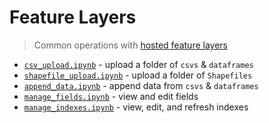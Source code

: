 # Feature Layers

> Common operations with [hosted feature layers](https://doc.arcgis.com/en/arcgis-online/share-maps/hosted-web-layers.htm)

* [`csv_upload.ipynb`](/feature_layers/csv_upload.ipynb) - upload a folder of `csvs` & `dataframes`
* [`shapefile_upload.ipynb`](/feature_layers/shapefile_upload.ipynb) - upload a folder of `Shapefiles`
* [`append_data.ipynb`](/feature_layers/append_data.ipynb) - append data from `csvs` & `dataframes`
* [`manage_fields.ipynb`](/feature_layers/manage_fields.ipynb) - view and edit fields
* [`manage_indexes.ipynb`](/feature_layers/manage_indexes.ipynb) - view, edit, and refresh indexes